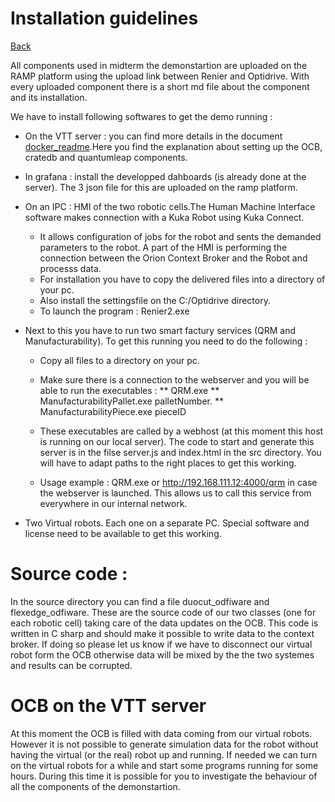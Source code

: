 # Installation guidelines

[Back](https://github.com/ramp-eu/JS2SF/tree/master/docker/readme.md)

All components used in midterm the demonstartion are uploaded on the RAMP platform using the upload link between Renier and Optidrive. With every uploaded component there is a short md file about the component and its installation.

We have to install following softwares to get the demo running :

- On the VTT server :  you can find more details in the document [docker_readme](README.md).Here you find the explanation about setting up the OCB, cratedb and quantumleap components.

- In grafana : install the developped dahboards (is already done at the server). The 3 json file for this are uploaded on the ramp platform.

- On an IPC : HMI of the two robotic cells.The Human Machine Interface software makes connection with a Kuka Robot using Kuka Connect.
   * It allows configuration of jobs for the robot and sents the demanded parameters to the robot. A part of the HMI is performing the connection between the Orion Context Broker and the Robot and processs data.
   * For installation you have to copy the delivered files into a directory of your pc.
   * Also install the settingsfile on the C:/Optidrive directory.
   * To launch the program : Renier2.exe 

- Next to this you have to run two smart factury services (QRM and Manufacturability). To get this running you need to do the following :
  * Copy all files to a directory on your pc. 
  * Make sure there is a connection to the webserver and you will be able to run the executables :
      ** QRM.exe
      ** ManufacturabilityPallet.exe palletNumber.
      ** ManufacturabilityPiece.exe pieceID
      
  * These executables are called by a webhost (at this moment this host is running on our local server). The code to start and generate this server is in the filse server.js and index.html in the src directory. You will have to adapt paths to the right places to get this working.

  * Usage example : QRM.exe or http://192.168.111.12:4000/qrm in case the webserver is launched. This allows us to call this service from everywhere in our internal network.


- Two Virtual robots. Each one on a separate PC. Special software and license need to be available to get this working.

# Source code : 
In the source directory you can find a file duocut_odfiware and flexedge_odfiware. These are the source code of our two classes (one for each robotic cell) taking care of the data updates on the OCB. This code is written in C sharp and should make it possible to write data to the context broker. If doing so please let us know if we have to disconnect our virtual robot form the OCB otherwise data will be mixed by the the two systemes and results can be corrupted.

# OCB on the VTT server 
At this moment the OCB is filled with data coming from our virtual robots. However it is not possible to generate simulation data for the robot without having the virtual (or the real) robot up and running. 
If needed we can turn on the virtual robots for a while and start some programs running for some hours. During this time it is possible for you to investigate the behaviour of all the components of the demonstartion.
